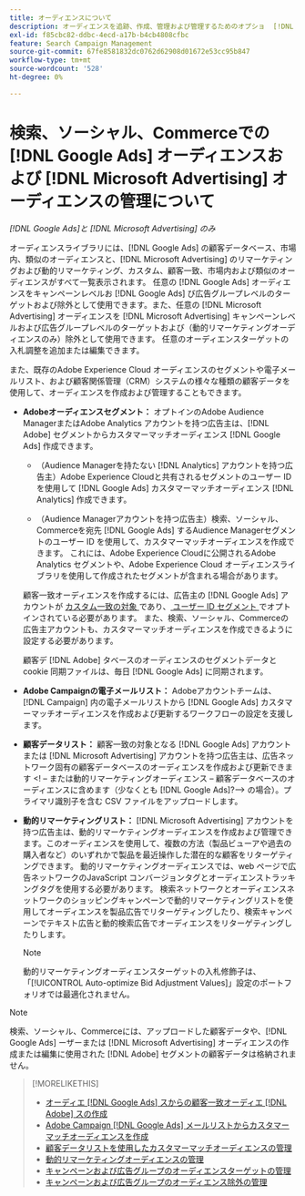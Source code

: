 ```yaml
---
title: オーディエンスについて
description: オーディエンスを追跡、作成、管理および管理するためのオプショ  [!DNL Google Ads]  について説明  [!DNL Microsoft Advertising]  ます。
exl-id: f85cbc82-ddbc-4ecd-a17b-b4cb4808cfbc
feature: Search Campaign Management
source-git-commit: 67fe8581832dc0762d62908d01672e53cc95b847
workflow-type: tm+mt
source-wordcount: '528'
ht-degree: 0%

---
```


# 検索、ソーシャル、Commerceでの [!DNL Google Ads] オーディエンスおよび [!DNL Microsoft Advertising] オーディエンスの管理について

*[!DNL Google Ads]と [!DNL Microsoft Advertising] のみ*

オーディエンスライブラリには、[!DNL Google Ads] の顧客データベース、市場内、類似のオーディエンスと、[!DNL Microsoft Advertising] のリマーケティングおよび動的リマーケティング、カスタム、顧客一致、市場内および類似のオーディエンスがすべて一覧表示されます。 任意の [!DNL Google Ads] オーディエンスをキャンペーンレベルお [!DNL Google Ads] び広告グループレベルのターゲットおよび除外として使用できます。また、任意の [!DNL Microsoft Advertising] オーディエンスを [!DNL Microsoft Advertising] キャンペーンレベルおよび広告グループレベルのターゲットおよび（動的リマーケティングオーディエンスのみ）除外として使用できます。 任意のオーディエンスターゲットの入札調整を追加または編集できます。

また、既存のAdobe Experience Cloud オーディエンスのセグメントや電子メールリスト、および顧客関係管理（CRM）システムの様々な種類の顧客データを使用して、オーディエンスを作成および管理することもできます。

* **Adobeオーディエンスセグメント：** オプトインのAdobe Audience ManagerまたはAdobe Analytics アカウントを持つ広告主は、[!DNL Adobe] セグメントからカスタマーマッチオーディエンス [!DNL Google Ads] 作成できます。

   * （Audience Managerを持たない [!DNL Analytics] アカウントを持つ広告主）Adobe Experience Cloudと共有されるセグメントのユーザー ID を使用して [!DNL Google Ads] カスタマーマッチオーディエンス [!DNL Analytics] 作成できます。

   * （Audience Managerアカウントを持つ広告主）検索、ソーシャル、Commerceを宛先 [!DNL Google Ads] するAudience Managerセグメントのユーザー ID を使用して、カスタマーマッチオーディエンスを作成できます。 これには、Adobe Experience Cloudに公開されるAdobe Analytics セグメントや、Adobe Experience Cloud オーディエンスライブラリを使用して作成されたセグメントが含まれる場合があります。

  顧客一致オーディエンスを作成するには、広告主の [!DNL Google Ads] アカウントが [ カスタム一致の対象 ](https://support.google.com/adspolicy/answer/6299717) であり、[ ユーザー ID セグメント ](https://support.google.com/google-ads/answer/9199250) でオプトインされている必要があります。 また、検索、ソーシャル、Commerceの広告主アカウントも、カスタマーマッチオーディエンスを作成できるように設定する必要があります。

  顧客デ [!DNL Adobe] タベースのオーディエンスのセグメントデータと cookie 同期ファイルは、毎日 [!DNL Google Ads] に同期されます。

* **Adobe Campaignの電子メールリスト：** Adobeアカウントチームは、[!DNL Campaign] 内の電子メールリストから [!DNL Google Ads] カスタマーマッチオーディエンスを作成および更新するワークフローの設定を支援します。

* **顧客データリスト：** 顧客一致の対象となる [!DNL Google Ads] アカウントまたは [!DNL Microsoft Advertising] アカウントを持つ広告主は、広告ネットワーク固有の顧客データベースのオーディエンスを作成および更新できます &lt;! – または動的リマーケティングオーディエンス – 顧客データベースのオーディエンスに含めます（少なくとも [!DNL Google Ads]?—> の場合）。プライマリ識別子を含む CSV ファイルをアップロードします。

* **動的リマーケティングリスト：** [!DNL Microsoft Advertising] アカウントを持つ広告主は、動的リマーケティングオーディエンスを作成および管理できます。このオーディエンスを使用して、複数の方法（製品ビューアや過去の購入者など）のいずれかで製品を最近操作した潜在的な顧客をリターゲティングできます。 動的リマーケティングオーディエンスでは、web ページで広告ネットワークのJavaScript コンバージョンタグとオーディエンストラッキングタグを使用する必要があります。 検索ネットワークとオーディエンスネットワークのショッピングキャンペーンで動的リマーケティングリストを使用してオーディエンスを製品広告でリターゲティングしたり、検索キャンペーンでテキスト広告と動的検索広告でオーディエンスをリターゲティングしたりします。<!--[For [!DNL Google Ads], these are technically included in a customer data-based audience, so word this all carefully when we add support for them.]-->

  >[!NOTE]
  >
  >動的リマーケティングオーディエンスターゲットの入札修飾子は、「[!UICONTROL Auto-optimize Bid Adjustment Values]」設定のポートフォリオでは最適化されません。

>[!NOTE]
>
>検索、ソーシャル、Commerceには、アップロードした顧客データや、[!DNL Google Ads] ーザーまたは [!DNL Microsoft Advertising] オーディエンスの作成または編集に使用された [!DNL Adobe] セグメントの顧客データは格納されません。

>[!MORELIKETHIS]
>
>* [ オーディエ  [!DNL Google Ads]  スからの顧客一致オーディエ  [!DNL Adobe]  スの作成 ](google-audience-from-adobe-audience.md)
>* [Adobe Campaign [!DNL Google Ads]  メールリストからカスタマーマッチオーディエンスを作成 ](google-audience-from-campaign-email-list.md)
>* [ 顧客データリストを使用したカスタマーマッチオーディエンスの管理 ](audience-from-customer-data-list.md)
>* [ 動的リマーケティングオーディエンスの管理 ](audience-dynamic-remarketing-manage.md)
>* [ キャンペーンおよび広告グループのオーディエンスターゲットの管理 ](audience-targets-manage.md)
>* [ キャンペーンおよび広告グループのオーディエンス除外の管理 ](audience-exclusions-manage.md)

